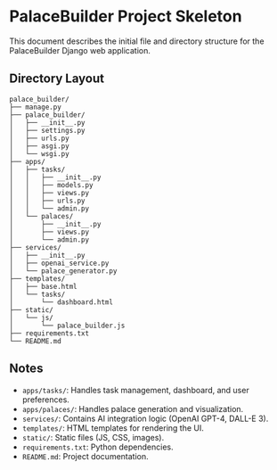 # PalaceBuilder Project Skeleton

This document describes the initial file and directory structure for the PalaceBuilder Django web application.

## Directory Layout

```
palace_builder/
├── manage.py
├── palace_builder/
│   ├── __init__.py
│   ├── settings.py
│   ├── urls.py
│   ├── asgi.py
│   └── wsgi.py
├── apps/
│   ├── tasks/
│   │   ├── __init__.py
│   │   ├── models.py
│   │   ├── views.py
│   │   ├── urls.py
│   │   └── admin.py
│   └── palaces/
│       ├── __init__.py
│       ├── views.py
│       └── admin.py
├── services/
│   ├── __init__.py
│   ├── openai_service.py
│   └── palace_generator.py
├── templates/
│   ├── base.html
│   └── tasks/
│       └── dashboard.html
├── static/
│   └── js/
│       └── palace_builder.js
├── requirements.txt
└── README.md
```

## Notes
- `apps/tasks/`: Handles task management, dashboard, and user preferences.
- `apps/palaces/`: Handles palace generation and visualization.
- `services/`: Contains AI integration logic (OpenAI GPT-4, DALL-E 3).
- `templates/`: HTML templates for rendering the UI.
- `static/`: Static files (JS, CSS, images).
- `requirements.txt`: Python dependencies.
- `README.md`: Project documentation. 